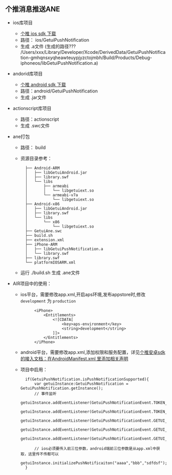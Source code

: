 ## 个推消息推送ANE

* ios库项目
    - [个推 ios sdk 下载](http://www.igetui.com/download/iOS/GETUI_IOS_SDK.zip)
    - 路径： ios/GetuiPushNotification
    - 生成 .a文件 (生成的路径??? /Users/xxx/Library/Developer/Xcode/DerivedData/GetuiPushNotification-gmhqnsxyqheawteuypjyzctojmbh/Build/Products/Debug-iphoneos/libGetuiPushNotification.a)

* andorid库项目
    - [个推 android sdk 下载](http://www.igetui.com/download/android/GETUI_ANDROID_SDK.zip)
    - 路径：android/GetuiPushNotification
    - 生成 .jar文件

* actionscript库项目
    - 路径：actionscript
    - 生成 .swc文件


* ane打包
    - 路径： build
    - 资源目录参考：

            ├── Android-ARM
            │   ├── libGetuiAndroid.jar
            │   ├── library.swf
            │   └── libs
            │       ├── armeabi
            │       │   └── libgetuiext.so
            │       └── armeabi-v7a
            │           └── libgetuiext.so
            ├── Android-x86
            │   ├── libGetuiAndroid.jar
            │   ├── library.swf
            │   └── libs
            │       └── x86
            │           └── libgetuiext.so
            ├── GetuiAne.swc
            ├── build.sh
            ├── extension.xml
            ├── iPhone-ARM
            │   ├── libGetuiPushNotification.a
            │   └── library.swf
            ├── library.swf
            └── platformIOSARM.xml

    - 运行 ./build.sh 生成 .ane文件


* AIR项目中的使用：
    * ios平台，需要修改app.xml,开启aps环境,发布appstore时,修改`development` 为 `production`

                <iPhone>
                    <Entitlements>
                        <![CDATA[
                            <key>aps-environment</key>
                            <string>development</string>
                        ]]>
                    </Entitlements>
                </iPhone>

    * android平台，需要修改app.xml,添加权限和服务配置，详见[个推安卓sdk的接入文档：在AndroidManifest.xml 里添加相关声明](http://docs.igetui.com/pages/viewpage.action?pageId=589991)

    * 项目中启用：

            if(GetuiPushNotification.isPushNotificationSupported){
                var getuiInstance:GetuiPushNotification = GetuiPushNotification.getInstance();
                // 事件监听
                getuiInstance.addEventListener(GetuiPushNotificationEvent.TOKEN_SUCCESS,onTokenSuccess);
                getuiInstance.addEventListener(GetuiPushNotificationEvent.TOKEN_FAIL,onTokenFail);
                getuiInstance.addEventListener(GetuiPushNotificationEvent.GETUI_DID_REGISTER_CLIENT,onGetuiDidRegisterClient);
                getuiInstance.addEventListener(GetuiPushNotificationEvent.GETUI_DID_RECEIVE_PAYLOAD,onGetuiDidReceivePayload);
                getuiInstance.addEventListener(GetuiPushNotificationEvent.GETUI_DID_OCCUR_ERROR,onGetuiDidOccurError);

                // ios必须要传入前三位参数，android端前三位参数是从app.xml中获取，这里传不传都可以
               	getuiInstance.initializePushNotificaiton("aaaa","bbb","sdfdsf");
            }







